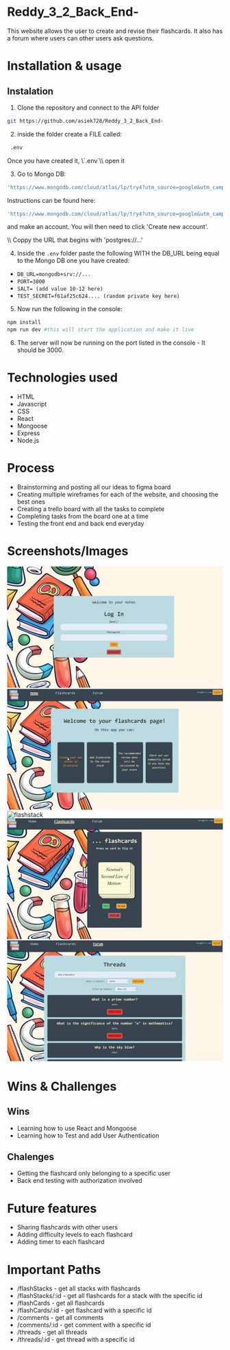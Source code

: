 # Reddy_3_2_Back_End-
This website allows the user to create and revise their flashcards. It also has a forum where users can other users ask questions.


# Installation & usage
## Instalation

1. Clone the repository and connect to the API folder
```sh
git https://github.com/asiek728/Reddy_3_2_Back_End-

```  

2. inside the folder create a FILE called:
```sh
 .env 
```
Once you have created it, \\\`.env`\\\ open it

3. Go to Mongo DB: 

```sh
'https://www.mongodb.com/cloud/atlas/lp/try4?utm_source=google&utm_campaign=search_gs_pl_evergreen_atlas_general_retarget-brand_gic-null_emea-all_ps-all_desktop_eng_lead&utm_term=mongodb%20setup&utm_medium=cpc_paid_search&utm_ad=e&utm_ad_campaign_id=14412646458&adgroup=151115417935&cq_cmp=14412646458&gad_source=1&gclid=EAIaIQobChMIvp208NuigwMVYpNQBh0jhwB4EAAYASAAEgI4lvD_BwE'
``` 


Instructions can be found here: 

```sh
'https://www.mongodb.com/cloud/atlas/lp/try4?utm_source=google&utm_campaign=search_gs_pl_evergreen_atlas_general_retarget-brand_gic-null_emea-all_ps-all_desktop_eng_lead&utm_term=mongdb&utm_medium=cpc_paid_search&utm_ad=p&utm_ad_campaign_id=14412646458&adgroup=151115418215&cq_cmp=14412646458&gad_source=1&gclid=EAIaIQobChMI6czCktyigwMVIJxQBh3KPgy-EAAYASAAEgIa-PD_BwE'

```

and make an account. You will then need to click 'Create new account'. 

\\\ Coppy the URL that begins with 'postgres://...'

4. Inside the `.env`  folder paste the following WITH the DB_URL being equal to the Mongo DB one you have created:

- `DB_URL=mongodb+srv://...`
- `PORT=3000`
- `SALT= (add value 10-12 here)`
- `TEST_SECRET=f61af25c624.... (random private key here)`


5. Now run the following in the console:
```sh
npm install
npm run dev #this will start the application and make it live
```
6. The server will now be running on the port listed in the console - It should be 3000.  


# Technologies used
- HTML
- Javascript
- CSS
- React
- Mongoose
- Express
- Node.js

# Process
- Brainstorming and posting all our ideas to figma board
- Creating multiple wireframes for each of the website, and choosing the best ones
- Creating a trello board with all the tasks to complete
- Completing tasks from the board one at a time
- Testing the front end and back end everyday

# Screenshots/Images
![login](./screenshots/login.PNG)
![homepage](./screenshots/homepage.PNG)
![flashstack](./screenshots/flashstack.PNG)
![flashcard](./screenshots/flashcard.PNG)
![forum](./screenshots/forum.PNG)

# Wins & Challenges
## Wins
- Learning how to use React and Mongoose
- Learning how to Test and add User Authentication

## Chalenges
- Getting the flashcard only belonging to a specific user
- Back end testing with authorization involved

# Future features
- Sharing flashcards with other users
- Adding difficulty levels to each flashcard
- Adding timer to each flashcard

# Important Paths
- /flashStacks          - get all stacks with flashcards
- /flashStacks/:id      - get all flashcards for a stack with the specific id
- /flashCards           - get all flashcards
- /flashCards/:id       - get flashcard with a specific id
- /comments             - get all comments
- /comments/:id         - get comment with a specific id
- /threads              - get all threads
- /threads/:id          - get thread with a specific id
